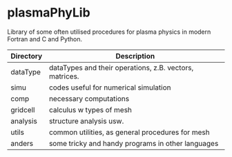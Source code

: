 plasmaPhyLib
============

Library of some often utilised procedures for plasma physics in modern Fortran and C and Python. 

|Directory   | Description                                                       |
|------------|-------------------------------------------------------------------|
|dataType    | dataTypes and their operations, z.B. vectors, matrices.           |
|simu        | codes useful for numerical simulation                             |
|comp        | necessary computations                                            |
|gridcell    | calculus w types of mesh                                          |
|analysis    | structure analysis usw.                                           |
|utils       | common utilities, as general procedures for mesh                  |
|anders      | some tricky and handy programs in other languages                 |
